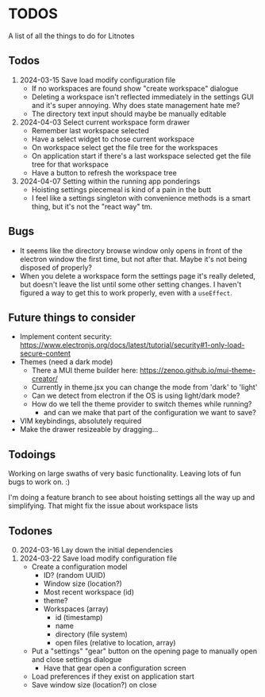 # TODOS

A list of all the things to do for Litnotes

## Todos

1) 2024-03-15 Save load modify configuration file
    - If no workspaces are found show "create workspace" dialogue
    - Deleting a workspace isn't reflected immediately in the settings GUI and it's super annoying. Why does state management hate me?
    - The directory text input should maybe be manually editable
2) 2024-04-03 Select current workspace form drawer
    - Remember last workspace selected
    - Have a select widget to chose current workspace
    - On workspace select get the file tree for the workspaces
    - On application start if there's a last workspace selected get the file tree for that workspace
    - Have a button to refresh the workspace tree
3) 2024-04-07 Setting within the running app ponderings
    - Hoisting settings piecemeal is kind of a pain in the butt
    - I feel like a settings singleton with convenience methods is a smart thing, but it's not the "react way" tm.

## Bugs

- It seems like the directory browse window only opens in front of the electron window the first time, but not after that. Maybe it's not being disposed of properly?
- When you delete a workspace form the settings page it's really deleted, but doesn't leave the list until some other setting changes. I haven't figured a way to get this to work properly, even with a `useEffect`.

## Future things to consider

- Implement content security: https://www.electronjs.org/docs/latest/tutorial/security#1-only-load-secure-content
- Themes (need a dark mode)
    - There a MUI theme builder here: https://zenoo.github.io/mui-theme-creator/
    - Currently in theme.jsx you can change the mode from 'dark' to 'light'
    - Can we detect from electron if the OS is using light/dark mode?
    - How do we tell the theme provider to switch themes while running?
        - and can we make that part of the configuration we want to save?
- VIM keybindings, absolutely required
- Make the drawer resizeable by dragging...

## Todoings

Working on large swaths of very basic functionality. Leaving lots of fun bugs to work on. :)

I'm doing a feature branch to see about hoisting settings all the way up and simplifying. That might fix the issue about workspace lists

## Todones

0) 2024-03-16 Lay down the initial dependencies
1) 2024-03-22 Save load modify configuration file
    - Create a configuration model
        - ID? (random UUID)
        - Window size (location?)
        - Most recent workspace (id)
        - theme?
        - Workspaces (array)
            - id (timestamp)
            - name
            - directory (file system)
            - open files (relative to location, array)
    - Put a "settings" "gear" button on the opening page to manually open and close settings dialogue
        - Have that gear open a configuration screen
    - Load preferences if they exist on application start
    - Save window size (location?) on close
